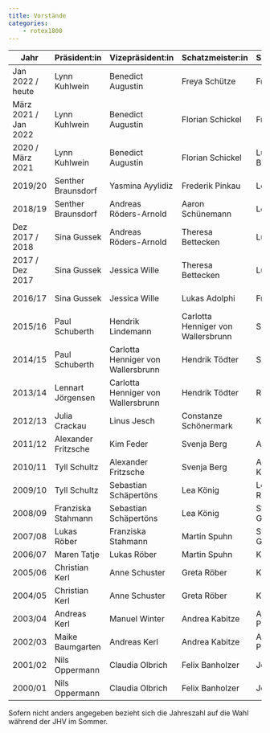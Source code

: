 ```yaml
---
title: Vorstände
categories:
    - rotex1800
---
```


| Jahr                 | Präsident:in        | Vizepräsident:in                   | Schatzmeister:in                   | Schriftführer:in | Beisitzer:in        |
| -------------------- | ------------------- | ---------------------------------- | ---------------------------------- | ---------------- | ------------------- |
| Jan 2022 / heute     | Lynn Kuhlwein       | Benedict Augustin                  | Freya Schütze                      | Frederik Pinkau  | Paul Schuberth      |
| März 2021 / Jan 2022 | Lynn Kuhlwein       | Benedict Augustin                  | Florian Schickel                   | Frederik Pinkau  | Paul Schuberth      |
| 2020 / März 2021     | Lynn Kuhlwein       | Benedict Augustin                  | Florian Schickel                   | Lucia Bohnsack   | Paul Schuberth      |
| 2019/20              | Senther Braunsdorf  | Yasmina Ayylidiz                   | Frederik Pinkau                    | Leon Bohnsack    | Tyll Schultz        |
| 2018/19              | Senther Braunsdorf  | Andreas Röders-Arnold              | Aaron Schünemann                   | Leon Bohnsack    | Lennart Jörgensen   |
| Dez 2017 / 2018      | Sina Gussek         | Andreas Röders-Arnold              | Theresa Bettecken                  | Luisa Küster     | Lennart Jörgensen   |
| 2017 / Dez 2017      | Sina Gussek         | Jessica Wille                      | Theresa Bettecken                  | Luisa Küster     | Lennart Jörgensen   |
| 2016/17              | Sina Gussek         | Jessica Wille                      | Lukas Adolphi                      | Frauke de Buhr   | Birte Branning      |
| 2015/16              | Paul Schuberth      | Hendrik Lindemann                  | Carlotta Henniger von Wallersbrunn | Sophie Richter   | Birte Branning      |
| 2014/15              | Paul Schuberth      | Carlotta Henniger von Wallersbrunn | Hendrik Tödter                     | Sophie Richter   | Alexander Fritzsche |
| 2013/14              | Lennart Jörgensen   | Carlotta Henniger von Wallersbrunn | Hendrik Tödter                     | Ronja Ganster    | Alexander Fritzsche |
| 2012/13              | Julia Crackau       | Linus Jesch                        | Constanze Schönermark              | Kim Feder        |                     |
| 2011/12              | Alexander Fritzsche | Kim Feder                          | Svenja Berg                        | Annika Dittmar   |                     |
| 2010/11              | Tyll Schultz        | Alexander Fritzsche                | Svenja Berg                        | Alexandros Krull |                     |
| 2009/10              | Tyll Schultz        | Sebastian Schäpertöns              | Lea König                          | Lea Rosenbusch   |                     |
| 2008/09              | Franziska Stahmann  | Sebastian Schäpertöns              | Lea König                          | Stefan Groschopp |                     |
| 2007/08              | Lukas Röber         | Franziska Stahmann                 | Martin Spuhn                       | Stefan Groschopp |                     |
| 2006/07              | Maren Tatje         | Lukas Röber                        | Martin Spuhn                       | Karen Freimann   |                     |
| 2005/06              | Christian Kerl      | Anne Schuster                      | Greta Röber                        | Karen Freimann   |                     |
| 2004/05              | Christian Kerl      | Anne Schuster                      | Greta Röber                        | Kathrin Heyner   |                     |
| 2003/04              | Andreas Kerl        | Manuel Winter                      | Andrea Kabitze                     | Alina Paczkowski |                     |
| 2002/03              | Maike Baumgarten    | Andreas Kerl                       | Andrea Kabitze                     | Alina Paczkowski |                     |
| 2001/02              | Nils Oppermann      | Claudia Olbrich                    | Felix Banholzer                    | Jens Lipka       |                     |
| 2000/01              | Nils Oppermann      | Claudia Olbrich                    | Felix Banholzer                    | Jens Lipka       |                     |

Sofern nicht anders angegeben bezieht sich die Jahreszahl auf die Wahl während der JHV im Sommer.